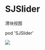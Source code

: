 # SJSlider
滑块视图     

pod 'SJSlider'    

<image src = "https://github.com/changsanjiang/SJSlider/blob/master/SJSliderProjectFile/SJSlider/sample.png">
